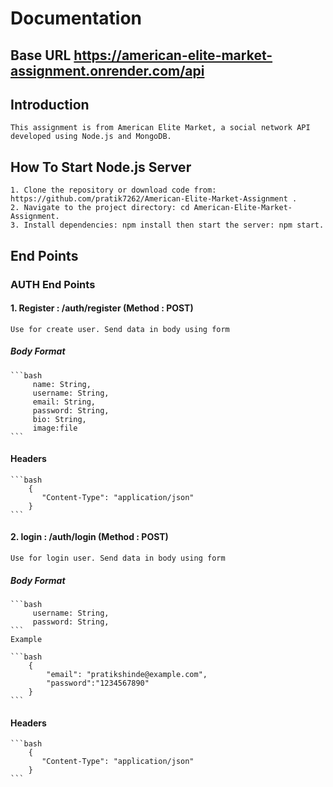 # Documentation

## Base URL https://american-elite-market-assignment.onrender.com/api

## Introduction

    This assignment is from American Elite Market, a social network API developed using Node.js and MongoDB.

## How To Start Node.js Server

    1. Clone the repository or download code from: https://github.com/pratik7262/American-Elite-Market-Assignment .
    2. Navigate to the project directory: cd American-Elite-Market-Assignment.
    3. Install dependencies: npm install then start the server: npm start.

## End Points

### AUTH End Points

#### 1. Register : /auth/register (Method : POST)

    Use for create user. Send data in body using form

##### Body Format

    ```bash
         name: String,
         username: String,
         email: String,
         password: String,
         bio: String,
         image:file
    ```

#### Headers

    ```bash
        {
           "Content-Type": "application/json"
        }
    ```

#### 2. login : /auth/login (Method : POST)

    Use for login user. Send data in body using form

##### Body Format

    ```bash
         username: String,
         password: String,
    ```
    Example

    ```bash
        {
            "email": "pratikshinde@example.com",
            "password":"1234567890"
        }
    ```

#### Headers

    ```bash
        {
           "Content-Type": "application/json"
        }
    ```
